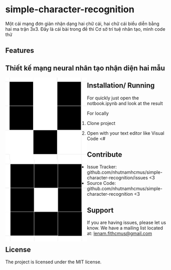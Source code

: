 # simple-character-recognition
Một cái mạng đơn giản nhận dạng hai chữ cái, hai chữ cái biểu diễn bằng hai ma trận 3x3. Đây là cái bài trong đề thi Cơ sở trí tuệ nhân tạo, mình code thử

Features
--------

## Thiết kế mạng neural nhân tạo nhận diện hai mẫu

<img align="left" width="256" height="256" src="./figs/v_character.png">

<img align="left" width="256" height="256" src="./figs/o_character.png">

Installation/ Running
------------

For quickly just open the notbook.ipynb and look at the result

For locally

1. Clone project

2. Open with your text editor like Visual Code <#

Contribute
----------

- Issue Tracker: github.com/nhutnamhcmus/simple-character-recognition/issues <3
- Source Code: github.com/nhutnamhcmus/simple-character-recognition <3

Support
-------

If you are having issues, please let us know.
We have a mailing list located at: lenam.fithcmus@gmail.com

License
-------

The project is licensed under the MIT license.
